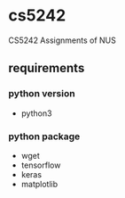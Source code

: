 # cs5242
CS5242 Assignments of NUS

## requirements
### python version
- python3

### python package
- wget
- tensorflow
- keras
- matplotlib
